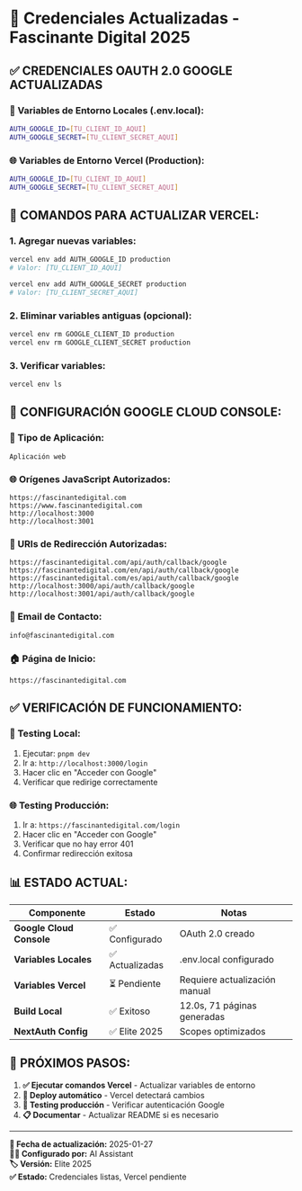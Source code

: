 # 🔑 Credenciales Actualizadas - Fascinante Digital 2025

## ✅ **CREDENCIALES OAUTH 2.0 GOOGLE ACTUALIZADAS**

### **🔐 Variables de Entorno Locales (.env.local):**
```bash
AUTH_GOOGLE_ID=[TU_CLIENT_ID_AQUI]
AUTH_GOOGLE_SECRET=[TU_CLIENT_SECRET_AQUI]
```

### **🌐 Variables de Entorno Vercel (Production):**
```bash
AUTH_GOOGLE_ID=[TU_CLIENT_ID_AQUI]
AUTH_GOOGLE_SECRET=[TU_CLIENT_SECRET_AQUI]
```

## 🚀 **COMANDOS PARA ACTUALIZAR VERCEL:**

### **1. Agregar nuevas variables:**
```bash
vercel env add AUTH_GOOGLE_ID production
# Valor: [TU_CLIENT_ID_AQUI]

vercel env add AUTH_GOOGLE_SECRET production  
# Valor: [TU_CLIENT_SECRET_AQUI]
```

### **2. Eliminar variables antiguas (opcional):**
```bash
vercel env rm GOOGLE_CLIENT_ID production
vercel env rm GOOGLE_CLIENT_SECRET production
```

### **3. Verificar variables:**
```bash
vercel env ls
```

## 🔧 **CONFIGURACIÓN GOOGLE CLOUD CONSOLE:**

### **📱 Tipo de Aplicación:**
```
Aplicación web
```

### **🌐 Orígenes JavaScript Autorizados:**
```
https://fascinantedigital.com
https://www.fascinantedigital.com
http://localhost:3000
http://localhost:3001
```

### **🔄 URIs de Redirección Autorizadas:**
```
https://fascinantedigital.com/api/auth/callback/google
https://fascinantedigital.com/en/api/auth/callback/google
https://fascinantedigital.com/es/api/auth/callback/google
http://localhost:3000/api/auth/callback/google
http://localhost:3001/api/auth/callback/google
```

### **📧 Email de Contacto:**
```
info@fascinantedigital.com
```

### **🏠 Página de Inicio:**
```
https://fascinantedigital.com
```

## ✅ **VERIFICACIÓN DE FUNCIONAMIENTO:**

### **🧪 Testing Local:**
1. Ejecutar: `pnpm dev`
2. Ir a: `http://localhost:3000/login`
3. Hacer clic en "Acceder con Google"
4. Verificar que redirige correctamente

### **🌐 Testing Producción:**
1. Ir a: `https://fascinantedigital.com/login`
2. Hacer clic en "Acceder con Google"
3. Verificar que no hay error 401
4. Confirmar redirección exitosa

## 📊 **ESTADO ACTUAL:**

| Componente | Estado | Notas |
|------------|--------|-------|
| **Google Cloud Console** | ✅ Configurado | OAuth 2.0 creado |
| **Variables Locales** | ✅ Actualizadas | .env.local configurado |
| **Variables Vercel** | ⏳ Pendiente | Requiere actualización manual |
| **Build Local** | ✅ Exitoso | 12.0s, 71 páginas generadas |
| **NextAuth Config** | ✅ Elite 2025 | Scopes optimizados |

## 🎯 **PRÓXIMOS PASOS:**

1. **✅ Ejecutar comandos Vercel** - Actualizar variables de entorno
2. **🔄 Deploy automático** - Vercel detectará cambios
3. **🧪 Testing producción** - Verificar autenticación Google
4. **📋 Documentar** - Actualizar README si es necesario

---

**📅 Fecha de actualización:** 2025-01-27  
**👨‍💻 Configurado por:** AI Assistant  
**🏷️ Versión:** Elite 2025  
**✅ Estado:** Credenciales listas, Vercel pendiente

